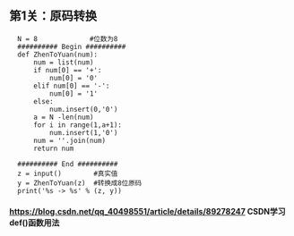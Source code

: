 ##  第1关：原码转换  ##


      N = 8             #位数为8
      ########## Begin ##########
      def ZhenToYuan(num):
          num = list(num)
          if num[0] == '+':
              num[0] = '0'
          elif num[0] == '-':
              num[0] = '1'
          else:
              num.insert(0,'0')
          a = N -len(num)
          for i in range(1,a+1):
              num.insert(1,'0')
          num = ''.join(num)
          return num

      ########## End ##########
      z = input()        #真实值
      y = ZhenToYuan(z)  #转换成8位原码
      print('%s -> %s' % (z, y))
      
#### https://blog.csdn.net/qq_40498551/article/details/89278247        CSDN学习def()函数用法
